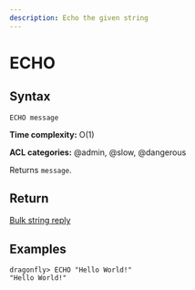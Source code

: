 ```yaml
---
description: Echo the given string
---
```


# ECHO

## Syntax

    ECHO message

**Time complexity:** O(1)

**ACL categories:** @admin, @slow, @dangerous

Returns `message`.

## Return

[Bulk string reply](https://redis.io/docs/reference/protocol-spec#resp-bulk-strings)

## Examples

```shell
dragonfly> ECHO "Hello World!"
"Hello World!"
```
